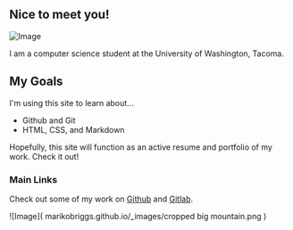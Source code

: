 ## Nice to meet you! 

![Image](
        marikobriggs.github.io/pixelbig_cropped.png
      )

I am a computer science student at the University of Washington, Tacoma. 

## My Goals

I'm using this site to learn about... 
- Github and Git
- HTML, CSS, and Markdown

Hopefully, this site will function as an active resume and portfolio of my work. Check it out! 

### Main Links

Check out some of my work on [Github](https://github.com/marikobriggs) and [Gitlab](https://gitlab.com/mkbriggs?nav_source=navbar). 

![Image](
        marikobriggs.github.io/_images/cropped big mountain.png
      )
      
